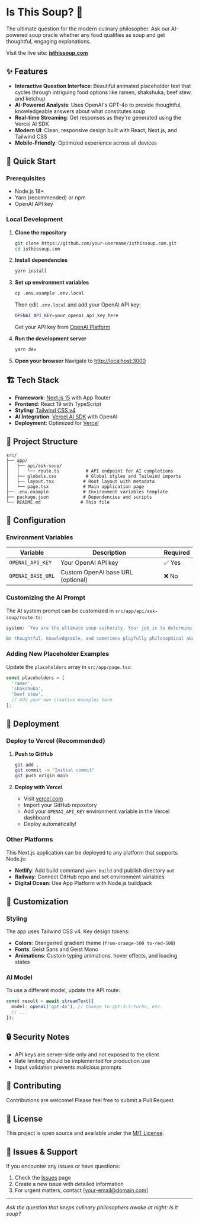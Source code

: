 # Is This Soup? 🍲

The ultimate question for the modern culinary philosopher. Ask our AI-powered soup oracle whether any food qualifies as soup and get thoughtful, engaging explanations.

Visit the live site: **[isthissoup.com](https://isthissoup.com)**

## ✨ Features

- **Interactive Question Interface**: Beautiful animated placeholder text that cycles through intriguing food options like ramen, shakshuka, beef stew, and ketchup
- **AI-Powered Analysis**: Uses OpenAI's GPT-4o to provide thoughtful, knowledgeable answers about what constitutes soup
- **Real-time Streaming**: Get responses as they're generated using the Vercel AI SDK
- **Modern UI**: Clean, responsive design built with React, Next.js, and Tailwind CSS
- **Mobile-Friendly**: Optimized experience across all devices

## 🚀 Quick Start

### Prerequisites

- Node.js 18+
- Yarn (recommended) or npm
- OpenAI API key

### Local Development

1. **Clone the repository**
   ```bash
   git clone https://github.com/your-username/isthissoup.com.git
   cd isthissoup.com
   ```

2. **Install dependencies**
   ```bash
   yarn install
   ```

3. **Set up environment variables**
   ```bash
   cp .env.example .env.local
   ```

   Then edit `.env.local` and add your OpenAI API key:
   ```bash
   OPENAI_API_KEY=your_openai_api_key_here
   ```

   Get your API key from [OpenAI Platform](https://platform.openai.com/api-keys)

4. **Run the development server**
   ```bash
   yarn dev
   ```

5. **Open your browser**
   Navigate to [http://localhost:3000](http://localhost:3000)

## 🏗️ Tech Stack

- **Framework**: [Next.js 15](https://nextjs.org/) with App Router
- **Frontend**: React 19 with TypeScript
- **Styling**: [Tailwind CSS v4](https://tailwindcss.com/)
- **AI Integration**: [Vercel AI SDK](https://sdk.vercel.ai/) with OpenAI
- **Deployment**: Optimized for [Vercel](https://vercel.com/)

## 📁 Project Structure

```
src/
├── app/
│   ├── api/ask-soup/
│   │   └── route.ts          # API endpoint for AI completions
│   ├── globals.css           # Global styles and Tailwind imports
│   ├── layout.tsx           # Root layout with metadata
│   └── page.tsx             # Main application page
├── .env.example             # Environment variables template
├── package.json             # Dependencies and scripts
└── README.md               # This file
```

## 🔧 Configuration

### Environment Variables

| Variable | Description | Required |
|----------|-------------|----------|
| `OPENAI_API_KEY` | Your OpenAI API key | ✅ Yes |
| `OPENAI_BASE_URL` | Custom OpenAI base URL (optional) | ❌ No |

### Customizing the AI Prompt

The AI system prompt can be customized in `src/app/api/ask-soup/route.ts`:

```typescript
system: `You are the ultimate soup authority. Your job is to determine whether something is soup or not, and explain your reasoning.

Be thoughtful, knowledgeable, and sometimes playfully philosophical about what constitutes soup...`
```

### Adding New Placeholder Examples

Update the `placeholders` array in `src/app/page.tsx`:

```typescript
const placeholders = [
  'ramen',
  'shakshuka',
  'beef stew',
  // Add your own creative examples here
];
```

## 🚢 Deployment

### Deploy to Vercel (Recommended)

1. **Push to GitHub**
   ```bash
   git add .
   git commit -m "Initial commit"
   git push origin main
   ```

2. **Deploy with Vercel**
   - Visit [vercel.com](https://vercel.com/)
   - Import your GitHub repository
   - Add your `OPENAI_API_KEY` environment variable in the Vercel dashboard
   - Deploy automatically!

### Other Platforms

This Next.js application can be deployed to any platform that supports Node.js:

- **Netlify**: Add build command `yarn build` and publish directory `out`
- **Railway**: Connect GitHub repo and set environment variables
- **Digital Ocean**: Use App Platform with Node.js buildpack

## 🎨 Customization

### Styling

The app uses Tailwind CSS v4. Key design tokens:

- **Colors**: Orange/red gradient theme (`from-orange-500 to-red-500`)
- **Fonts**: Geist Sans and Geist Mono
- **Animations**: Custom typing animations, hover effects, and loading states

### AI Model

To use a different model, update the API route:

```typescript
const result = await streamText({
  model: openai('gpt-4o'), // Change to gpt-3.5-turbo, etc.
  // ...
});
```

## 🔒 Security Notes

- API keys are server-side only and not exposed to the client
- Rate limiting should be implemented for production use
- Input validation prevents malicious prompts

## 🤝 Contributing

Contributions are welcome! Please feel free to submit a Pull Request.

## 📄 License

This project is open source and available under the [MIT License](LICENSE).

## 🐛 Issues & Support

If you encounter any issues or have questions:

1. Check the [Issues](https://github.com/your-username/isthissoup.com/issues) page
2. Create a new issue with detailed information
3. For urgent matters, contact [your-email@domain.com]

---

*Ask the question that keeps culinary philosophers awake at night: Is it soup?*
